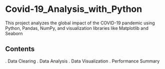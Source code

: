 # Covid-19_Analysis_with_Python
This project analyzes the global impact of the COVID-19 pandemic using Python, Pandas, NumPy, and visualization libraries like Matplotlib and Seaborn

## Contents
. Data Clearing
. Data Analysis
. Data Visualization
. Performance Summary
